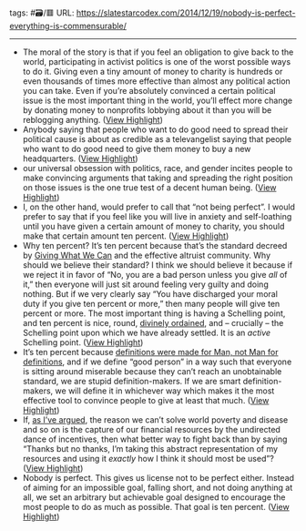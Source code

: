 tags: #🗃/🟥 
URL: https://slatestarcodex.com/2014/12/19/nobody-is-perfect-everything-is-commensurable/

---
- The moral of the story is that if you feel an obligation to give back to the world, participating in activist politics is one of the worst possible ways to do it. Giving even a tiny amount of money to charity is hundreds or even thousands of times more effective than almost any political action you can take. Even if you’re absolutely convinced a certain political issue is the most important thing in the world, you’ll effect more change by donating money to nonprofits lobbying about it than you will be reblogging anything. ([View Highlight](https://read.readwise.io/read/01gp05aqxwgxrxwws44khzzpgw))
- Anybody saying that people who want to do good need to spread their political cause is about as credible as a televangelist saying that people who want to do good need to give them money to buy a new headquarters. ([View Highlight](https://read.readwise.io/read/01gp05hkk120j71dhnr703gf7s))
- our universal obsession with politics, race, and gender incites people to make convincing arguments that taking and spreading the right position on those issues is the one true test of a decent human being. ([View Highlight](https://read.readwise.io/read/01gp05pcx29np33nmdn4j0hcse))
- I, on the other hand, would prefer to call that “not being perfect”. I would prefer to say that if you feel like you will live in anxiety and self-loathing until you have given a certain amount of money to charity, you should make that certain amount ten percent. ([View Highlight](https://read.readwise.io/read/01gp05xnbpsbvb26wajbfv6bmj))
- Why ten percent?
  It’s ten percent because that’s the standard decreed by [Giving What We Can](https://www.givingwhatwecan.org/) and the effective altruist community. Why should we believe their standard? I think we should believe it because if we reject it in favor of “No, you are a bad person unless you give *all* of it,” then everyone will just sit around feeling very guilty and doing nothing. But if we very clearly say “You have discharged your moral duty if you give ten percent or more,” then many people will give ten percent or more. The most important thing is having a Schelling point, and ten percent is nice, round, [divinely ordained](http://en.wikipedia.org/wiki/Tithe), and – crucially – the Schelling point upon which we have already settled. It is an *active* Schelling point. ([View Highlight](https://read.readwise.io/read/01gp05yvjkegaw06a5d5pnfsfx))
- It’s ten percent because [definitions were made for Man, not Man for definitions](https://slatestarcodex.com/2014/11/21/the-categories-were-made-for-man-not-man-for-the-categories/), and if we define “good person” in a way such that everyone is sitting around miserable because they can’t reach an unobtainable standard, we are stupid definition-makers. If we are smart definition-makers, we will define it in whichever way which makes it the most effective tool to convince people to give at least that much. ([View Highlight](https://read.readwise.io/read/01gp062ne3w95c4z2mw32wn44v))
- If, [as I’ve argued](https://slatestarcodex.com/2014/07/30/meditations-on-moloch/), the reason we can’t solve world poverty and disease and so on is the capture of our financial resources by the undirected dance of incentives, then what better way to fight back than by saying “Thanks but no thanks, I’m taking this abstract representation of my resources and using it *exactly* how I think it should most be used”? ([View Highlight](https://read.readwise.io/read/01gp06aparzbbb9tpbzq4ry98m))
- Nobody is perfect. This gives us license not to be perfect either. Instead of aiming for an impossible goal, falling short, and not doing anything at all, we set an arbitrary but achievable goal designed to encourage the most people to do as much as possible. That goal is ten percent. ([View Highlight](https://read.readwise.io/read/01gp06f75v6qmdjg17b36enckw))
